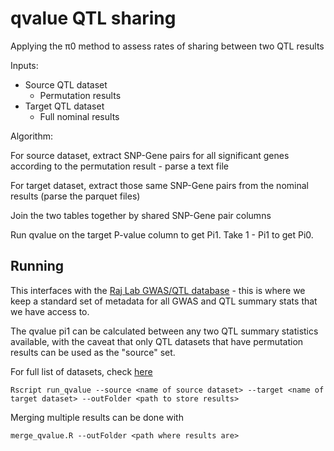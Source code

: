 # qvalue QTL sharing

Applying the π0 method to assess rates of sharing between two QTL results

Inputs:

* Source QTL dataset
    - Permutation results
* Target QTL dataset
    - Full nominal results

Algorithm:

For source dataset, extract SNP-Gene pairs for all significant genes according to the permutation result - parse a text file

For target dataset, extract those same SNP-Gene pairs from the nominal results (parse the parquet files)

Join the two tables together by shared SNP-Gene pair columns

Run qvalue on the target P-value column to get Pi1. Take 1 - Pi1 to get Pi0.

## Running

This interfaces with the [Raj Lab GWAS/QTL database](https://docs.google.com/spreadsheets/d/1BgLQaRZd9L7JoO8IbpzhUCRFdTdLgJvD/edit#gid=473131646) - this is where we keep a standard set of metadata for all GWAS and QTL summary stats that we have access to.

The qvalue pi1 can be calculated between any two QTL summary statistics available, with the caveat that only QTL datasets that have permutation results can be used as the "source" set.

For full list of datasets, check [here](https://docs.google.com/spreadsheets/d/1BgLQaRZd9L7JoO8IbpzhUCRFdTdLgJvD/edit#gid=473131646)

```
Rscript run_qvalue --source <name of source dataset> --target <name of target dataset> --outFolder <path to store results>
```

Merging multiple results can be done with 

```
merge_qvalue.R --outFolder <path where results are>
```
